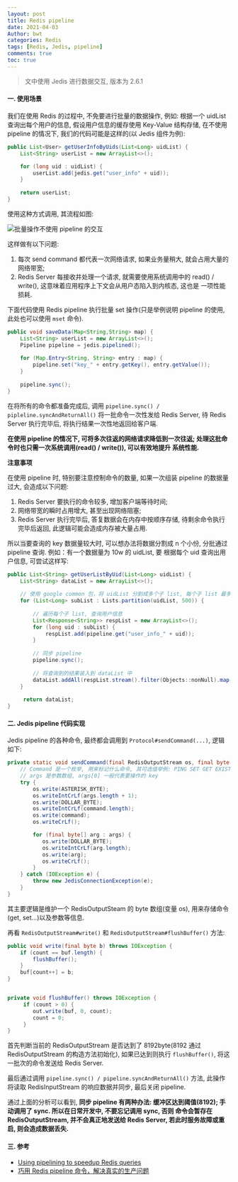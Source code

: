 ```yaml
---
layout: post
title: Redis pipeline
date: 2021-04-03
Author: bwt
categories: Redis
tags: [Redis, Jedis, pipeline]
comments: true
toc: true
---
```


> 文中使用 Jedis 进行数据交互, 版本为 2.6.1

<!--break-->

#### 一. 使用场景

我们在使用 Redis 的过程中, 不免要进行批量的数据操作, 例如: 根据一个 uidList 查询出每个用户的信息, 假设用户信息的缓存使用 Key-Value 
结构存储, 在不使用 pipeline 的情况下, 我们的代码可能是这样的(以 Jedis 组件为例):

```java
public List<User> getUserInfoByUids(List<Long> uidList) {
    List<String> userList = new ArrayList<>();

    for (long uid : uidList) {
        userList.add(jedis.get("user_info" + uid));
    }
    
    return userList;
}
```

使用这种方式调用, 其流程如图:

![批量操作不使用 pipeline 的交互](https://zonheng.net/redis_command_one_by_one.png)

这样做有以下问题:

1. 每次 send command 都代表一次网络请求, 如果业务量稍大, 就会占用大量的网络带宽;
2. Redis Server 每接收并处理一个请求, 就需要使用系统调用中的 read() / write(), 这意味着应用程序上下文会从用户态陷入到内核态, 这也是
   一项性能损耗.

下面代码使用 Redis pipeline 执行批量 set 操作(只是举例说明 pipeline 的使用, 此处也可以使用 `mset` 命令). 

```java
public void saveData(Map<String,String> map) {
    List<String> userList = new ArrayList<>();
    Pipeline pipeline = jedis.pipelined();
    
    for (Map.Entry<String, String> entry : map) {
        pipeline.set("key_" + entry.getKey(), entry.getValue());
    }
    
    pipeline.sync();
}
```

在将所有的命令都准备完成后, 调用 `pipeline.sync() / pipleline.syncAndReturnAll()` 将一批命令一次性发给 Redis Server, 待 Redis 
Server 执行完毕后, 将执行结果一次性地返回给客户端.

**在使用 pipeline 的情况下, 可将多次往返的网络请求降低到一次往返; 处理这批命令时也只需一次系统调用(read() / write()), 可以有效地提升
系统性能.**

**注意事项**

在使用 pipeline 时, 特别要注意控制命令的数量, 如果一次组装 pipeline 的数据量过大, 会造成以下问题:

1. Redis Server 要执行的命令较多, 增加客户端等待时间; 
2. 网络带宽的瞬时占用增大, 甚至出现网络阻塞;
3. Redis Server 执行完毕后, 答复数据会在内存中按顺序存储, 待剩余命令执行完毕后返回, 此逻辑可能会造成内存被大量占用.

所以当要查询的 key 数据量较大时, 可以想办法将数据分割成 n 个小份, 分批通过 pipeline 查询. 例如：有一个数据量为 10w 的 uidList, 要
根据每个 uid 查询出用户信息, 可尝试这样写:

```java
public List<String> getUserListByUid(List<Long> uidList) {
    List<String> dataList = new ArrayList<>();
    
    // 使用 google common 包，将 uidList 分割成多个子 list, 每个子 list 最多 500 元素
    for (List<Long> subList : Lists.partition(uidList, 500)) {
        
        // 遍历每个子 list, 查询用户信息
        List<Response<String>> respList = new ArrayList<>();
        for (long uid : subList) {
            respList.add(pipeline.get("user_info_" + uid));
        }
        
        // 同步 pipeline
        pipeline.sync();
        
        // 将查询到的结果装入到 dataList 中
        dataList.addAll(respList.stream().filter(Objects::nonNull).map(Response::get).collect(Collectors.toList()));
    }
     
     return dataList;
}
```

#### 二. Jedis pipeline 代码实现

Jedis pipeline 的各种命令, 最终都会调用到 `Protocol#sendCommand(...)`, 逻辑如下:

```java
private static void sendCommand(final RedisOutputStream os, final byte[] command, final byte[]... args) {
    // Command 是一个枚举, 用来标记什么命令, 其可选值举例: PING SET GET EXISTS...
    // args 是参数数组, args[0] 一般代表要操作的 key
	try {
	    os.write(ASTERISK_BYTE);
	    os.writeIntCrLf(args.length + 1);
	    os.write(DOLLAR_BYTE);
	    os.writeIntCrLf(command.length);
	    os.write(command);
	    os.writeCrLf();

	    for (final byte[] arg : args) {
           os.write(DOLLAR_BYTE);
           os.writeIntCrLf(arg.length);
           os.write(arg);
           os.writeCrLf();
	    }
	} catch (IOException e) {
	    throw new JedisConnectionException(e);
	}
}
```

其主要逻辑是维护一个 RedisOutputSteam 的 byte 数组(变量 os), 用来存储命令(get, set...)以及参数等信息.

再看 `RedisOutputStream#write()` 和 `RedisOutputStream#flushBuffer()` 方法:

```java
public void write(final byte b) throws IOException {
	if (count == buf.length) {
	    flushBuffer();
	}
	buf[count++] = b;
}


private void flushBuffer() throws IOException {
     if (count > 0) {
        out.write(buf, 0, count);
        count = 0;
     }
}
```

首先判断当前的 RedisOutputStream 是否达到了 8192byte(8192 通过 RedisOutputStream 的构造方法初始化), 如果已达到则执行
`flushBuffer()`, 将这一批次的命令发送给 Redis Server.

最后通过调用 `pipeline.sync() / pipeline.syncAndReturnAll()` 方法, 此操作将读取 RedisInputStream 的响应数据并同步, 最后关闭
pipeline.

通过上面的分析可以看到, **同步 pipeline 有两种办法: 缓冲区达到阈值(8192); 手动调用了 sync. 所以在日常开发中, 不要忘记调用 sync, 否则
命令会暂存在 RedisOutputStream, 并不会真正地发送给 Redis Server, 若此时服务故障或重启, 则会造成数据丢失.**

#### 三. 参考

* [Using pipelining to speedup Redis queries](https://redis.io/topics/pipelining)
* [巧用 Redis pipeline 命令，解决真实的生产问题](https://mp.weixin.qq.com/s/54n1Q3_Zvyxr9Sj2Fqzhew)
